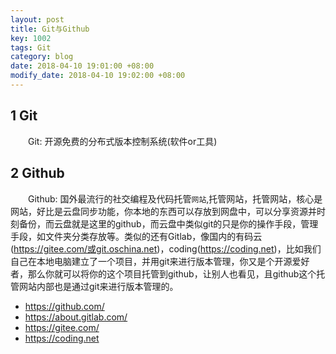 ```yaml
---
layout: post
title: Git与Github
key: 1002
tags: Git
category: blog
date: 2018-04-10 19:01:00 +08:00
modify_date: 2018-04-10 19:02:00 +08:00
---
```


## 1 Git

&emsp;&emsp;Git: 开源免费的分布式版本控制系统(软件or工具)

## 2 Github

&emsp;&emsp;Github: 国外最流行的社交编程及代码托管`网站`,托管网站，托管网站，核心是网站，好比是云盘同步功能，你本地的东西可以存放到网盘中，可以分享资源并时刻备份，而云盘就是这里的github，而云盘中类似git的只是你的操作手段，管理手段，如文件夹分类存放等。类似的还有Gitlab，像国内的有码云(https://gitee.com/或git.oschina.net)，coding(https://coding.net)，比如我们自己在本地电脑建立了一个项目，并用git来进行版本管理，你又是个开源爱好者，那么你就可以将你的这个项目托管到github，让别人也看见，且github这个托管网站内部也是通过git来进行版本管理的。

- https://github.com/
- https://about.gitlab.com/
- https://gitee.com/
- https://coding.net
